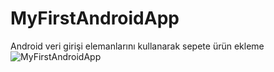 # MyFirstAndroidApp
 Android veri girişi elemanlarını kullanarak sepete ürün ekleme
![MyFirstAndroidApp](https://github.com/onursonmeznet/MyFirstAndroidApp/blob/main/img.png)
